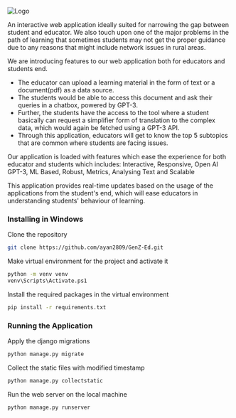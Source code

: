 ![Logo](https://user-images.githubusercontent.com/42286904/171036981-cb222a42-b84e-4854-a958-ffa6c3c081b9.svg)

An interactive web application ideally suited for narrowing the gap between student and educator. We also touch upon one of the major problems in the path of learning that sometimes students may not get the proper guidance due to any reasons that might include network issues in rural areas. 

We are introducing features to our web application both for educators and students end. 
- The educator can upload a learning material in the form of text or a document(pdf) as a data source. 
- The students would be able to access this document and ask their queries in a chatbox, powered by GPT-3.
- Further, the students have the access to the tool where a student basically can request a simplifier form of translation to the complex data, which would again be fetched using a GPT-3 API. 
- Through this application, educators will get to know the top 5 subtopics that are common where students are facing issues.

Our application is loaded with features which ease the experience for both educator and students which includes:
Interactive, Responsive, Open AI GPT-3, ML Based, Robust, Metrics, Analysing Text and Scalable

This application provides real-time updates based on the usage of the applications from the student's end, which will ease educators in understanding students' behaviour of learning. 



### Installing in Windows

Clone the repository
```bash
git clone https://github.com/ayan2809/GenZ-Ed.git
```
Make virtual environment for the project and activate it
```bash
python -m venv venv
venv\Scripts\Activate.ps1
```
Install the required packages in the virtual environment
```bash
pip install -r requirements.txt
```
### Running the Application
Apply the django migrations
```bash
python manage.py migrate
```
Collect the static files with modified timestamp
```bash
python manage.py collectstatic
```
Run the web server on the local machine
```bash
python manage.py runserver
```
